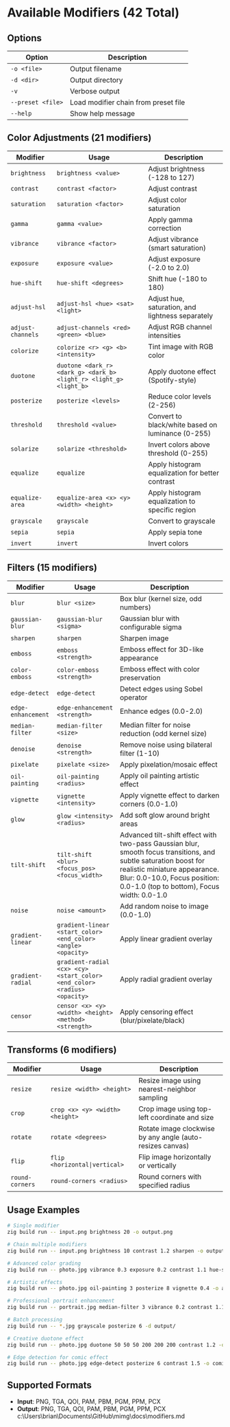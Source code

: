 # Available Modifiers (42 Total)

## Options

| Option | Description |
|--------|-------------|
| `-o <file>` | Output filename |
| `-d <dir>` | Output directory |
| `-v` | Verbose output |
| `--preset <file>` | Load modifier chain from preset file |
| `--help` | Show help message |

## Color Adjustments (21 modifiers)

| Modifier | Usage | Description |
|----------|-------|-------------|
| `brightness` | `brightness <value>` | Adjust brightness (-128 to 127) |
| `contrast` | `contrast <factor>` | Adjust contrast |
| `saturation` | `saturation <factor>` | Adjust color saturation |
| `gamma` | `gamma <value>` | Apply gamma correction |
| `vibrance` | `vibrance <factor>` | Adjust vibrance (smart saturation) |
| `exposure` | `exposure <value>` | Adjust exposure (-2.0 to 2.0) |
| `hue-shift` | `hue-shift <degrees>` | Shift hue (-180 to 180) |
| `adjust-hsl` | `adjust-hsl <hue> <sat> <light>` | Adjust hue, saturation, and lightness separately |
| `adjust-channels` | `adjust-channels <red> <green> <blue>` | Adjust RGB channel intensities |
| `colorize` | `colorize <r> <g> <b> <intensity>` | Tint image with RGB color |
| `duotone` | `duotone <dark_r> <dark_g> <dark_b> <light_r> <light_g> <light_b>` | Apply duotone effect (Spotify-style) |
| `posterize` | `posterize <levels>` | Reduce color levels (2-256) |
| `threshold` | `threshold <value>` | Convert to black/white based on luminance (0-255) |
| `solarize` | `solarize <threshold>` | Invert colors above threshold (0-255) |
| `equalize` | `equalize` | Apply histogram equalization for better contrast |
| `equalize-area` | `equalize-area <x> <y> <width> <height>` | Apply histogram equalization to specific region |
| `grayscale` | `grayscale` | Convert to grayscale |
| `sepia` | `sepia` | Apply sepia tone |
| `invert` | `invert` | Invert colors |

## Filters (15 modifiers)

| Modifier | Usage | Description |
|----------|-------|-------------|
| `blur` | `blur <size>` | Box blur (kernel size, odd numbers) |
| `gaussian-blur` | `gaussian-blur <sigma>` | Gaussian blur with configurable sigma |
| `sharpen` | `sharpen` | Sharpen image |
| `emboss` | `emboss <strength>` | Emboss effect for 3D-like appearance |
| `color-emboss` | `color-emboss <strength>` | Emboss effect with color preservation |
| `edge-detect` | `edge-detect` | Detect edges using Sobel operator |
| `edge-enhancement` | `edge-enhancement <strength>` | Enhance edges (0.0-2.0) |
| `median-filter` | `median-filter <size>` | Median filter for noise reduction (odd kernel size) |
| `denoise` | `denoise <strength>` | Remove noise using bilateral filter (1-10) |
| `pixelate` | `pixelate <size>` | Apply pixelation/mosaic effect |
| `oil-painting` | `oil-painting <radius>` | Apply oil painting artistic effect |
| `vignette` | `vignette <intensity>` | Apply vignette effect to darken corners (0.0-1.0) |
| `glow` | `glow <intensity> <radius>` | Add soft glow around bright areas |
| `tilt-shift` | `tilt-shift <blur> <focus_pos> <focus_width>` | Advanced tilt-shift effect with two-pass Gaussian blur, smooth focus transitions, and subtle saturation boost for realistic miniature appearance. Blur: 0.0-10.0, Focus position: 0.0-1.0 (top to bottom), Focus width: 0.0-1.0 |
| `noise` | `noise <amount>` | Add random noise to image (0.0-1.0) |
| `gradient-linear` | `gradient-linear <start_color> <end_color> <angle> <opacity>` | Apply linear gradient overlay |
| `gradient-radial` | `gradient-radial <cx> <cy> <start_color> <end_color> <radius> <opacity>` | Apply radial gradient overlay |
| `censor` | `censor <x> <y> <width> <height> <method> <strength>` | Apply censoring effect (blur/pixelate/black) |

## Transforms (6 modifiers)

| Modifier | Usage | Description |
|----------|-------|-------------|
| `resize` | `resize <width> <height>` | Resize image using nearest-neighbor sampling |
| `crop` | `crop <x> <y> <width> <height>` | Crop image using top-left coordinate and size |
| `rotate` | `rotate <degrees>` | Rotate image clockwise by any angle (auto-resizes canvas) |
| `flip` | `flip <horizontal\|vertical>` | Flip image horizontally or vertically |
| `round-corners` | `round-corners <radius>` | Round corners with specified radius |

## Usage Examples

```bash
# Single modifier
zig build run -- input.png brightness 20 -o output.png

# Chain multiple modifiers
zig build run -- input.png brightness 10 contrast 1.2 sharpen -o output.png

# Advanced color grading
zig build run -- photo.jpg vibrance 0.3 exposure 0.2 contrast 1.1 hue-shift 15 -o graded.png

# Artistic effects
zig build run -- photo.jpg oil-painting 3 posterize 8 vignette 0.4 -o artistic.png

# Professional portrait enhancement
zig build run -- portrait.jpg median-filter 3 vibrance 0.2 contrast 1.1 sharpen -o enhanced.png

# Batch processing
zig build run -- *.jpg grayscale posterize 6 -d output/

# Creative duotone effect
zig build run -- photo.jpg duotone 50 50 50 200 200 200 contrast 1.2 -o duotone.png

# Edge detection for comic effect
zig build run -- photo.jpg edge-detect posterize 6 contrast 1.5 -o comic.png
```

## Supported Formats
- **Input**: PNG, TGA, QOI, PAM, PBM, PGM, PPM, PCX
- **Output**: PNG, TGA, QOI, PAM, PBM, PGM, PPM, PCX</content>
<parameter name="filePath">c:\Users\brian\Documents\GitHub\mimg\docs\modifiers.md